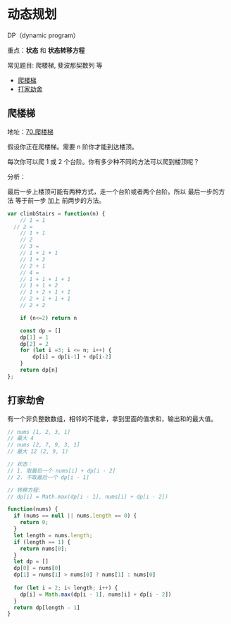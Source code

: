 # 动态规划

DP（dynamic program）

重点：**状态** 和 **状态转移方程**

常见题目: 爬楼梯, 斐波那契数列 等

- [爬楼梯](#爬楼梯)
- [打家劫舍](#打家劫舍)

## 爬楼梯

地址：[70.爬楼梯](https://leetcode.cn/problems/climbing-stairs/)

假设你正在爬楼梯。需要 n 阶你才能到达楼顶。

每次你可以爬 1 或 2 个台阶。你有多少种不同的方法可以爬到楼顶呢？

分析：

最后一步上楼顶可能有两种方式，走一个台阶或者两个台阶。所以 最后一步的方法 等于前一步 加上 前两步的方法。

```js
var climbStairs = function(n) {
	// 1 = 1
  // 2 =
	// 1 + 1
	// 2
	// 3 = 
	// 1 + 1 + 1
	// 1 + 2
	// 2 + 1
	// 4 = 
	// 1 + 1 + 1 + 1
	// 1 + 1 + 2
	// 1 + 2 + 1 + 1
	// 2 + 1 + 1 + 1
	// 2 + 2

	if (n<=2) return n

	const dp = []
	dp[1] = 1
	dp[2] = 2
	for (let i =3; i <= n; i++) {
		dp[i] = dp[i-1] + dp[i-2]
	}
	return dp[n]
};
```

## 打家劫舍

有一个非负整数数组，相邻的不能拿，拿到里面的值求和，输出和的最大值。

```js
// nums [1, 2, 3, 1]
// 最大 4
// nums [2, 7, 9, 3, 1]
// 最大 12 (2, 9, 1)

// 状态： 
// 1. 取最后一个 nums[i] + dp[i - 2]
// 2. 不取最后一个 dp[i - 1]

// 转移方程:
// dp[i] = Math.max(dp[i - 1], nums[i] + dp[i - 2])

function(nums) {
  if (nums == null || nums.length == 0) {
    return 0;
  }
  let length = nums.length;
  if (length == 1) {
    return nums[0];
  }
  let dp = []
  dp[0] = nums[0]
  dp[1] = nums[1] > nums[0] ? nums[1] : nums[0]
  
  for (let i = 2; i< length; i++) {
    dp[i] = Math.max(dp[i - 1], nums[i] + dp[i - 2])
  }
  return dp[length - 1]
}
```
